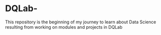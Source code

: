 # DQLab-
This repository is the beginning of my journey to learn about Data Science resulting from working on modules and projects in DQLab
